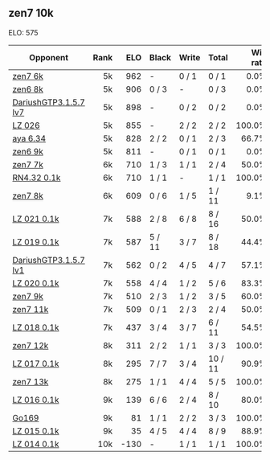 ## zen7 10k ##

ELO: 575

Opponent | Rank | ELO | Black | Write | Total | Win rate
---------|-----:|----:|-------|-------|-------|-------:
[zen7 6k](zen7%206k.md) | 5k | 962 | - | 0 / 1 | 0 / 1 | 0.0%
[zen6 8k](zen6%208k.md) | 5k | 906 | 0 / 3 | - | 0 / 3 | 0.0%
[DariushGTP3.1.5.7 lv7](DariushGTP3.1.5.7%20lv7.md) | 5k | 898 | - | 0 / 2 | 0 / 2 | 0.0%
[LZ 026](LZ%20026.md) | 5k | 855 | - | 2 / 2 | 2 / 2 | 100.0%
[aya 6.34](aya%206.34.md) | 5k | 828 | 2 / 2 | 0 / 1 | 2 / 3 | 66.7%
[zen6 9k](zen6%209k.md) | 5k | 811 | - | 0 / 1 | 0 / 1 | 0.0%
[zen7 7k](zen7%207k.md) | 6k | 710 | 1 / 3 | 1 / 1 | 2 / 4 | 50.0%
[RN4.32 0.1k](RN4.32%200.1k.md) | 6k | 710 | 1 / 1 | - | 1 / 1 | 100.0%
[zen7 8k](zen7%208k.md) | 6k | 609 | 0 / 6 | 1 / 5 | 1 / 11 | 9.1%
[LZ 021 0.1k](LZ%20021%200.1k.md) | 7k | 588 | 2 / 8 | 6 / 8 | 8 / 16 | 50.0%
[LZ 019 0.1k](LZ%20019%200.1k.md) | 7k | 587 | 5 / 11 | 3 / 7 | 8 / 18 | 44.4%
[DariushGTP3.1.5.7 lv1](DariushGTP3.1.5.7%20lv1.md) | 7k | 562 | 0 / 2 | 4 / 5 | 4 / 7 | 57.1%
[LZ 020 0.1k](LZ%20020%200.1k.md) | 7k | 558 | 4 / 4 | 1 / 2 | 5 / 6 | 83.3%
[zen7 9k](zen7%209k.md) | 7k | 510 | 2 / 3 | 1 / 2 | 3 / 5 | 60.0%
[zen7 11k](zen7%2011k.md) | 7k | 509 | 0 / 1 | 2 / 3 | 2 / 4 | 50.0%
[LZ 018 0.1k](LZ%20018%200.1k.md) | 7k | 437 | 3 / 4 | 3 / 7 | 6 / 11 | 54.5%
[zen7 12k](zen7%2012k.md) | 8k | 311 | 2 / 2 | 1 / 1 | 3 / 3 | 100.0%
[LZ 017 0.1k](LZ%20017%200.1k.md) | 8k | 295 | 7 / 7 | 3 / 4 | 10 / 11 | 90.9%
[zen7 13k](zen7%2013k.md) | 8k | 275 | 1 / 1 | 4 / 4 | 5 / 5 | 100.0%
[LZ 016 0.1k](LZ%20016%200.1k.md) | 9k | 139 | 6 / 6 | 2 / 4 | 8 / 10 | 80.0%
[Go169](Go169.md) | 9k | 81 | 1 / 1 | 2 / 2 | 3 / 3 | 100.0%
[LZ 015 0.1k](LZ%20015%200.1k.md) | 9k | 35 | 4 / 5 | 4 / 4 | 8 / 9 | 88.9%
[LZ 014 0.1k](LZ%20014%200.1k.md) | 10k | -130 | - | 1 / 1 | 1 / 1 | 100.0%
